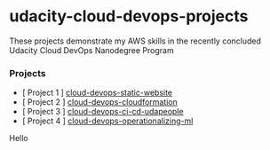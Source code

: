 # udacity-cloud-devops-projects
These projects demonstrate my AWS skills in the recently concluded Udacity Cloud DevOps Nanodegree Program

### Projects

- [ Project 1 ] [cloud-devops-static-website](https://github.com/mayurwaB/udacity-cloud-devops-projects/tree/main/cloud-devops-static-website)
- [ Project 2 ] [cloud-devops-cloudformation](https://github.com/mayurwaB/udacity-cloud-devops-projects/tree/main/cloud-devops-cloudformation)
- [ Project 3 ] [cloud-devops-ci-cd-udapeople](https://github.com/mayurwaB/udacity-cloud-devops-projects/tree/main/cloud-devops-ci-cd-udapeople)
- [ Project 4 ] [cloud-devops-operationalizing-ml](https://github.com/mayurwaB/udacity-cloud-devops-projects/tree/main/cloud-devops-operationalizing-ml)

Hello
